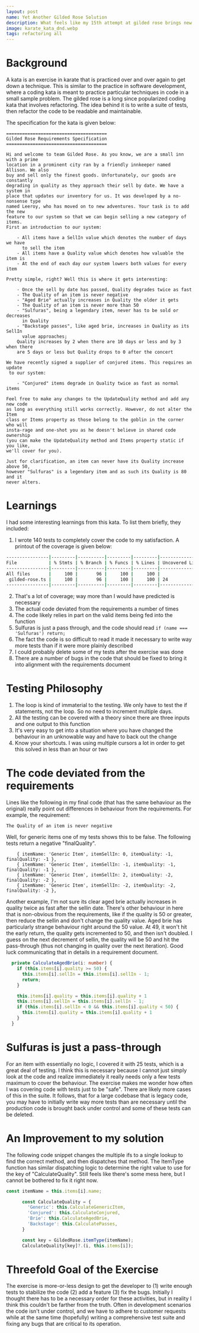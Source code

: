 ```yaml
---
layout: post
name: Yet Another Gilded Rose Solution
description: What feels like my 15th attempt at gilded rose brings new learnings 
image: karate_kata_dnd.webp
tags: refactoring all
---
```


# Background

A kata is an exercise in karate that is practiced over and over again to get down a technique.
This is similar to the practice in software development, where a coding kata is meant to practice
particular techniques in code in a small sample problem. The gilded rose is a long since popularized
coding kata that involves refactoring. The idea behind it is to write a suite of tests, then refactor
the code to be readable and maintainable. 

The specification for the kata is given below:
```
======================================
Gilded Rose Requirements Specification
======================================

Hi and welcome to team Gilded Rose. As you know, we are a small inn with a prime 
location in a prominent city ran by a friendly innkeeper named Allison. We also 
buy and sell only the finest goods. Unfortunately, our goods are constantly 
degrading in quality as they approach their sell by date. We have a system in 
place that updates our inventory for us. It was developed by a no-nonsense type 
named Leeroy, who has moved on to new adventures. Your task is to add the new 
feature to our system so that we can begin selling a new category of items. 
First an introduction to our system:

	- All items have a SellIn value which denotes the number of days we have  
	  to sell the item
	- All items have a Quality value which denotes how valuable the item is
	- At the end of each day our system lowers both values for every item

Pretty simple, right? Well this is where it gets interesting:

	- Once the sell by date has passed, Quality degrades twice as fast
	- The Quality of an item is never negative
	- "Aged Brie" actually increases in Quality the older it gets
	- The Quality of an item is never more than 50
	- "Sulfuras", being a legendary item, never has to be sold or decreases  
	  in Quality
	- "Backstage passes", like aged brie, increases in Quality as its SellIn  
	  value approaches;
	Quality increases by 2 when there are 10 days or less and by 3 when there 
	are 5 days or less but Quality drops to 0 after the concert

We have recently signed a supplier of conjured items. This requires an update  
 to our system:

	- "Conjured" items degrade in Quality twice as fast as normal items

Feel free to make any changes to the UpdateQuality method and add any new code  
as long as everything still works correctly. However, do not alter the Item   
class or Items property as those belong to the goblin in the corner who will  
insta-rage and one-shot you as he doesn't believe in shared code ownership  
(you can make the UpdateQuality method and Items property static if you like,  
we'll cover for you).

Just for clarification, an item can never have its Quality increase above 50,  
however "Sulfuras" is a legendary item and as such its Quality is 80 and it  
never alters.
```

# Learnings

I had some interesting learnings from this kata. To list them briefly, they included:
1. I wrote 140 tests to completely cover the code to my satisfaction. A printout of the coverage is given below:
```bash
----------------|---------|----------|---------|---------|-------------------
File            | % Stmts | % Branch | % Funcs | % Lines | Uncovered Line #s 
----------------|---------|----------|---------|---------|-------------------
All files       |     100 |       96 |     100 |     100 |                   
 gilded-rose.ts |     100 |       96 |     100 |     100 | 24                
----------------|---------|----------|---------|---------|-------------------
```
2. That's a lot of coverage; way more than I would have predicted is necessary
3. The actual code deviated from the requirements a number of times
4. The code likely relies in part on the valid items being fed into the function
5. Sulfuras is just a pass through, and the code should read `if (name === 'Sulfuras') return;`
6. The fact the code is so difficult to read it made it necessary to write way more tests than if it were more plainly described
7. I could probably delete some of my tests after the exercise was done
8. There are a number of bugs in the code that should be fixed to bring it into alignment with the requirements document

# Testing Philosophy
1. The loop is kind of immaterial to the testing. We only have to test the if statements, not the loop. So no need to increment multiple days.
2. All the testing can be covered with a theory since there are three inputs and one output to this function
3. It's very easy to get into a situation where you have changed the behaviour in an unknowable way and have to back out the change
4. Know your shortcuts. I was using multiple cursors a lot in order to get this solved in less than an hour or two

# The code deviated from the requirements

Lines like the following in my final code (that has the same behaviour as the original) really point out differences
in behaviour from the requirements. For example, the requirement:

`The Quality of an item is never negative`

Well, for generic items one of my tests shows this to be false. The following tests return a negative "finalQuality".

```
    { itemName: 'Generic Item', itemSellIn: 0, itemQuality: -1, finalQuality: -1 }, 
    { itemName: 'Generic Item', itemSellIn: -1, itemQuality: -1, finalQuality: -1 }, 
    { itemName: 'Generic Item', itemSellIn: 2, itemQuality: -2, finalQuality: -2 }, 
    { itemName: 'Generic Item', itemSellIn: -2, itemQuality: -2, finalQuality: -2 },  
```

Another example, I'm not sure its clear aged brie actually increases in quality twice as fast after the sellin date.
There's other behaviour in here that is non-obvious from the requirements, like if the quality is 50 or greater, then
reduce the sellin and don't change the quality value. Aged brie has particularly strange behaviour right around the 50 value.
At 49, it won't hit the early return, the quality gets incremented to 50, and then isn't doubled. I guess on the next
decrement of sellin, the quality will be 50 and hit the pass-through (thus not changing in quality over the next iteration).
Good luck communicating that in details in a requirement document.

```ts
  private CalculateAgedBrie(i: number) {
    if (this.items[i].quality >= 50) {
      this.items[i].sellIn = this.items[i].sellIn - 1;
      return;
    }

    this.items[i].quality = this.items[i].quality + 1
    this.items[i].sellIn = this.items[i].sellIn - 1;
    if (this.items[i].sellIn < 0 && this.items[i].quality < 50) {
      this.items[i].quality = this.items[i].quality + 1
    }
  }
```

# Sulfuras is just a pass-through

For an item with essentially no logic, I covered it with 25 tests, which is a great deal of testing. I think
this is necessary because I cannot just simply look at the code and realize immediately it really needs only a few
tests maximum to cover the behaviour. The exercise makes me wonder how often I was covering code with tests just 
to be "safe". There are likely more cases of this in the suite. It follows, that for a large codebase that is legacy code,
you may have to initially write way more tests than are necessary until the production code is brought back under
control and some of these tests can be deleted.

# An Improvement to my solution

The following code snippet changes the multiple ifs to a single lookup to find the correct method, and then 
dispatches that method. The ItemType function has similar dispatching logic to determine the right value to
use for the key of "CalculateQuality". Still feels like there's some mess here, but I cannot be bothered to
fix it right now.

```ts
const itemName = this.items[i].name;

      const CalculateQuality = {
        'Generic': this.CalculateGenericItem,
        'Conjured': this.CalculateConjured,
        'Brie': this.CalculateAgedBrie,
        'Backstage': this.CalculatePasses,
      }

      const key = GildedRose.itemType(itemName);
      CalculateQuality[key]?.(i, this.items[i]);
```

# Threefold Goal of the Exercise

The exercise is more-or-less design to get the developer to (1) write enough tests to stabilize the code (2) add a 
feature (3) fix the bugs. Initially I thought there has to be a necessary order for these activities, but in reality 
I think this couldn't be farther from the truth. Often in development scenarios the code isn't under control, and we have
to adhere to customer requests while at the same time (hopefully) writing a comprehensive test suite and fixing any bugs
that are critical to its operation.

